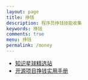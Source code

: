 ```yaml
---
layout: page
title: 挣钱
description: 程序员挣钱技能收集
keywords: 挣钱
comments: true
menu: 挣钱
permalink: /money
---
```


- [知识星球精选站](http://www.zsxq100.com)
- [开源项目挣钱实用手册](https://github.com/wizicer/FinancialSupportForOpenSource)

